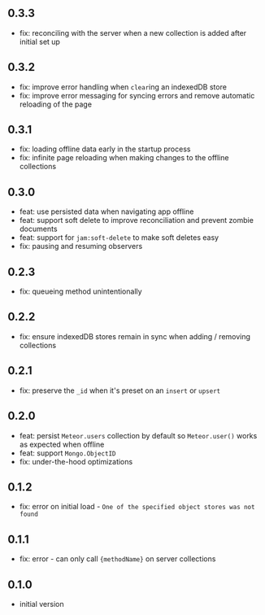 ## 0.3.3
* fix: reconciling with the server when a new collection is added after initial set up

## 0.3.2
* fix: improve error handling when `clear`ing an indexedDB store
* fix: improve error messaging for syncing errors and remove automatic reloading of the page

## 0.3.1
* fix: loading offline data early in the startup process
* fix: infinite page reloading when making changes to the offline collections

## 0.3.0
* feat: use persisted data when navigating app offline
* feat: support soft delete to improve reconciliation and prevent zombie documents
* feat: support for `jam:soft-delete` to make soft deletes easy
* fix: pausing and resuming observers

## 0.2.3
* fix: queueing method unintentionally

## 0.2.2
* fix: ensure indexedDB stores remain in sync when adding / removing collections

## 0.2.1
* fix: preserve the `_id` when it's preset on an `insert` or `upsert`

## 0.2.0
* feat: persist `Meteor.users` collection by default so `Meteor.user()` works as expected when offline
* feat: support `Mongo.ObjectID`
* fix: under-the-hood optimizations

## 0.1.2
* fix: error on initial load - `One of the specified object stores was not found`

## 0.1.1
* fix: error - can only call `{methodName}` on server collections

## 0.1.0
* initial version
